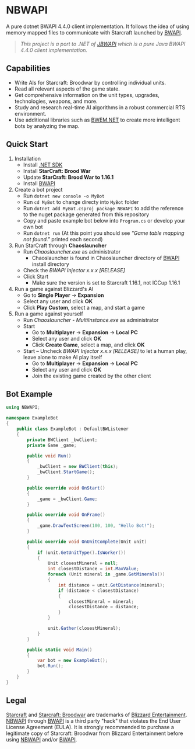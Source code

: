 # NBWAPI

A pure dotnet BWAPI 4.4.0 client implementation. It follows the idea of using memory mapped files to communicate with Starcraft launched by [BWAPI](https://bwapi.github.io/).

> _This project is a port to .NET of [JBWAPI](https://github.com/JavaBWAPI/JBWAPI) which is a pure Java BWAPI 4.4.0 client implementation._

## Capabilities

* Write AIs for Starcraft: Broodwar by controlling individual units.
* Read all relevant aspects of the game state.
* Get comprehensive information on the unit types, upgrades, technologies, weapons, and more.
* Study and research real-time AI algorithms in a robust commercial RTS environment.
* Use additional libraries such as [BWEM.NET](https://github.com/acoto87/bwem.net) to create more intelligent bots by analyzing the map.

## Quick Start

1. Installation
    * Install [.NET SDK](https://dotnet.microsoft.com/en-us/download)
    * Install **StarCraft: Brood War**
    * Update **StarCraft: Brood War to 1.16.1**
    * Install [BWAPI](https://bwapi.github.io/)
2. Create a bot project
    * Run `dotnet new console -o MyBot`
    * Run `cd MyBot` to change directy into `MyBot` folder
    * Run `dotnet add MyBot.csproj package NBWAPI` to add the reference to the nuget package generated from this repository
    * Copy and paste example bot below into `Program.cs` or develop your own bot
    * Run `dotnet run` (At this point you should see _"Game table mapping not found."_ printed each second)
3. Run StarCraft through **Chaoslauncher**
    * Run _Chaoslauncher.exe_ as administrator
        * Chaoslauncher is found in Chaoslauncher directory of [BWAPI](https://bwapi.github.io/) install directory
    * Check the _BWAPI Injector x.x.x [RELEASE]_
    * Click Start
        * Make sure the version is set to Starcraft 1.16.1, not ICCup 1.16.1
4. Run a game against Blizzard's AI
    * Go to **Single Player** -> **Expansion**
    * Select any user and click **OK**
    * Click **Play Custom**, select a map, and start a game
5. Run a game against yourself
    * Run _Chaoslauncher - MultiInstance.exe_ as administrator
    * Start
        * Go to **Multiplayer** -> **Expansion** -> **Local PC**
        * Select any user and click **OK**
        * Click **Create Game**, select a map, and click **OK**
    * Start – Uncheck _BWAPI Injector x.x.x [RELEASE]_ to let a human play, leave alone to make AI play itself
        * Go to **Multiplayer** -> **Expansion** -> **Local PC**
        * Select any user and click **OK**
        * Join the existing game created by the other client

## Bot Example

```csharp
using NBWAPI;

namespace ExampleBot
{
    public class ExampleBot : DefaultBWListener
    {
        private BWClient _bwClient;
        private Game _game;

        public void Run()
        {
            _bwClient = new BWClient(this);
            _bwClient.StartGame();
        }

        public override void OnStart()
        {
            _game = _bwClient.Game;
        }

        public override void OnFrame()
        {
            _game.DrawTextScreen(100, 100, "Hello Bot!");
        }

        public override void OnUnitComplete(Unit unit)
        {
            if (unit.GetUnitType().IsWorker())
            {
                Unit closestMineral = null;
                int closestDistance = int.MaxValue;
                foreach (Unit mineral in _game.GetMinerals())
                {
                    int distance = unit.GetDistance(mineral);
                    if (distance < closestDistance)
                    {
                        closestMineral = mineral;
                        closestDistance = distance;
                    }
                }

                unit.Gather(closestMineral);
            }
        }

        public static void Main()
        {
            var bot = new ExampleBot();
            bot.Run();
        }
    }
}

```

## Legal

[Starcraft](https://www.blizzard.com/games/sc/) and [Starcraft: Broodwar](https://www.blizzard.com/games/sc/) are trademarks of [Blizzard Entertainment](https://www.blizzard.com/). [NBWAPI](https://github.com/acoto87/NBWAPI) through [BWAPI](https://bwapi.github.io/) is a third party "hack" that violates the End User License Agreement (EULA). It is strongly recommended to purchase a legitimate copy of Starcraft: Broodwar from Blizzard Entertainment before using [NBWAPI](https://github.com/acoto87/NBWAPI) and/or [BWAPI](https://bwapi.github.io/).